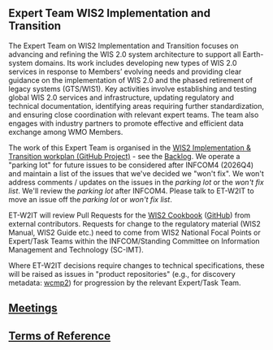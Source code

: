 ## Expert Team WIS2 Implementation and Transition
The Expert Team on WIS2 Implementation and Transition focuses on advancing and refining the WIS 2.0 system architecture to support all Earth-system domains. Its work includes developing new types of WIS 2.0 services in response to Members’ evolving needs and providing clear guidance on the implementation of WIS 2.0 and the phased retirement of legacy systems (GTS/WIS1). Key activities involve establishing and testing global WIS 2.0 services and infrastructure, updating regulatory and technical documentation, identifying areas requiring further standardization, and ensuring close coordination with relevant expert teams. The team also engages with industry partners to promote effective and efficient data exchange among WMO Members.

The work of this Expert Team is organised in the [WIS2 Implementation & Transition workplan (GitHub Project)](https://github.com/orgs/wmo-im/projects/74) - see the [Backlog](https://github.com/orgs/wmo-im/projects/74/views/1). We operate a "parking lot" for future issues to be considered after INFCOM4 (2026Q4) and maintain a list of the issues that we've decided we "won't fix". We won't address comments / updates on the issues in the _parking lot_ or the _won't fix list_. We'll review the _parking lot_ after INFCOM4. Please talk to ET-W2IT to move an issue off the _parking lot_ or _won't fix list_. 

ET-W2IT will review Pull Requests for the [WIS2 Cookbook](https://wmo-im.github.io/wis2-cookbook/cookbook/wis2-cookbook-DRAFT.html) ([GitHub](https://github.com/wmo-im/wis2-cookbook)) from external contributors. Requests for change to the regulatory material (WIS2 Manual, WIS2 Guide etc.) need to come from WIS2 National Focal Points or Expert/Task Teams within the INFCOM/Standing Committee on Information Management and Technology (SC-IMT). 

Where ET-W2IT decisions require changes to technical specifications, these will be raised as issues in "product repositories" (e.g., for discovery metadata: [wcmp2](https://github.com/wmo-im/wcmp2)) for progression by the relevant Expert/Task Team.

## [Meetings](https://github.com/wmo-im/et-w2it/wiki/Meetings)

## [Terms of Reference](https://github.com/wmo-im/et-w2it/wiki/Terms-of-Reference)
